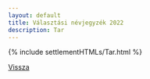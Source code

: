 ```yaml
---
layout: default
title: Választási névjegyzék 2022
description: Tar
---
```


{% include settlementHTMLs/Tar.html %}

[Vissza](./)